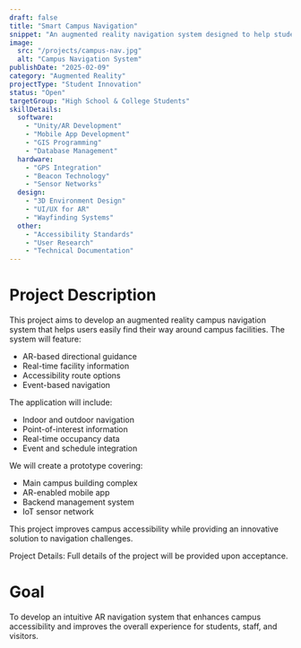```yaml
---
draft: false
title: "Smart Campus Navigation"
snippet: "An augmented reality navigation system designed to help students and visitors easily navigate campus facilities and access real-time information."
image:
  src: "/projects/campus-nav.jpg"
  alt: "Campus Navigation System"
publishDate: "2025-02-09"
category: "Augmented Reality"
projectType: "Student Innovation"
status: "Open"
targetGroup: "High School & College Students"
skillDetails:
  software:
    - "Unity/AR Development"
    - "Mobile App Development"
    - "GIS Programming"
    - "Database Management"
  hardware:
    - "GPS Integration"
    - "Beacon Technology"
    - "Sensor Networks"
  design:
    - "3D Environment Design"
    - "UI/UX for AR"
    - "Wayfinding Systems"
  other:
    - "Accessibility Standards"
    - "User Research"
    - "Technical Documentation"
---
```


# Project Description
This project aims to develop an augmented reality campus navigation system that helps users easily find their way around campus facilities. The system will feature:
* AR-based directional guidance
* Real-time facility information
* Accessibility route options
* Event-based navigation

The application will include:
* Indoor and outdoor navigation
* Point-of-interest information
* Real-time occupancy data
* Event and schedule integration

We will create a prototype covering:
* Main campus building complex
* AR-enabled mobile app
* Backend management system
* IoT sensor network

This project improves campus accessibility while providing an innovative solution to navigation challenges.

Project Details: Full details of the project will be provided upon acceptance.

# Goal
To develop an intuitive AR navigation system that enhances campus accessibility and improves the overall experience for students, staff, and visitors.